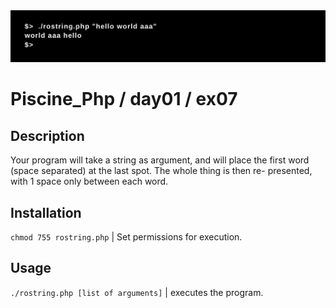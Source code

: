<img src="../../resources/images/rostring.png" width="1200">

# Piscine_Php / day01 / ex07

## Description
Your program will take a string as argument, and will place the first word (space separated) at the last spot. The whole thing is then re- presented, with 1 space only between each word.

## Installation
`chmod 755 rostring.php` | Set permissions for execution.

## Usage
`./rostring.php [list of arguments]` | executes the program.
